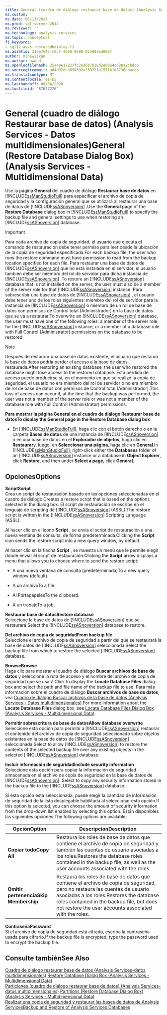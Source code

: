```yaml
---
title: General (cuadro de diálogo restaurar base de datos) (Analysis Services-datos multidimensionales) | Microsoft Docs
ms.custom: ''
ms.date: 06/13/2017
ms.prod: sql-server-2014
ms.reviewer: ''
ms.technology: analysis-services
ms.topic: conceptual
f1_keywords:
- sql12.asvs.restoredbdialog.f1
ms.assetid: 319e7ef5-c9c7-4e50-8690-02a90aed006f
author: minewiskan
ms.author: owend
ms.openlocfilehash: 25a49e17227fc2ed6b7b18d2e0964cd8812cbdcb
ms.sourcegitcommit: ad4d92dce894592a259721a1571b1d8736abacdb
ms.translationtype: MT
ms.contentlocale: es-ES
ms.lasthandoff: 08/04/2020
ms.locfileid: "87677276"
---
```

# <a name="general-restore-database-dialog-box-analysis-services---multidimensional-data"></a><span data-ttu-id="3cf35-102">General (cuadro de diálogo Restaurar base de datos) (Analysis Services - Datos multidimensionales)</span><span class="sxs-lookup"><span data-stu-id="3cf35-102">General (Restore Database Dialog Box) (Analysis Services - Multidimensional Data)</span></span>
  <span data-ttu-id="3cf35-103">Use la página **General** del cuadro de diálogo **Restaurar base de datos** en [!INCLUDE[ssManStudioFull](../includes/ssmanstudiofull-md.md)] para especificar el archivo de copia de seguridad y la configuración general que se utilizará al restaurar una base de datos de [!INCLUDE[ssASnoversion](../includes/ssasnoversion-md.md)] .</span><span class="sxs-lookup"><span data-stu-id="3cf35-103">Use the **General** page of the **Restore Database** dialog box in [!INCLUDE[ssManStudioFull](../includes/ssmanstudiofull-md.md)] to specify the backup file and general settings to use when restoring an [!INCLUDE[ssASnoversion](../includes/ssasnoversion-md.md)] database.</span></span>  
  
> [!IMPORTANT]  
>  <span data-ttu-id="3cf35-104">Para cada archivo de copia de seguridad, el usuario que ejecuta el comando de restauración debe tener permiso para leer desde la ubicación de la copia de seguridad especificada.</span><span class="sxs-lookup"><span data-stu-id="3cf35-104">For each backup file, the user who runs the restore command must have permission to read from the backup location specified for each file.</span></span> <span data-ttu-id="3cf35-105">Para restaurar una base de datos de [!INCLUDE[ssASnoversion](../includes/ssasnoversion-md.md)] que no está instalada en el servidor, el usuario también debe ser miembro del rol de servidor para dicha instancia de [!INCLUDE[ssASnoversion](../includes/ssasnoversion-md.md)] .</span><span class="sxs-lookup"><span data-stu-id="3cf35-105">To restore an [!INCLUDE[ssASnoversion](../includes/ssasnoversion-md.md)] database that is not installed on the server, the user must also be a member of the server role for that [!INCLUDE[ssASnoversion](../includes/ssasnoversion-md.md)] instance.</span></span> <span data-ttu-id="3cf35-106">Para sobrescribir una base de datos de [!INCLUDE[ssASnoversion](../includes/ssasnoversion-md.md)] , el usuario debe tener uno de los roles siguientes: miembro del rol de servidor para la instancia de [!INCLUDE[ssASnoversion](../includes/ssasnoversion-md.md)] o miembro de un rol de base de datos con permisos de Control total (Administrador) en la base de datos que se va a restaurar.</span><span class="sxs-lookup"><span data-stu-id="3cf35-106">To overwrite an [!INCLUDE[ssASnoversion](../includes/ssasnoversion-md.md)] database, the user must have one of the following roles: a member of the server role for the [!INCLUDE[ssASnoversion](../includes/ssasnoversion-md.md)] instance, or a member of a database role with Full Control (Administrator) permissions on the database to be restored.</span></span>  
  
> [!NOTE]  
>  <span data-ttu-id="3cf35-107">Después de restaurar una base de datos existente, el usuario que restauró la base de datos podría perder el acceso a la base de datos restaurada.</span><span class="sxs-lookup"><span data-stu-id="3cf35-107">After restoring an existing database, the user who restored the database might lose access to the restored database.</span></span> <span data-ttu-id="3cf35-108">Esta pérdida de acceso puede producirse si, en el momento en que se realizó la copia de seguridad, el usuario no era miembro del rol de servidor o no era miembro de rol de base de datos con permisos de Control total (Administrador).</span><span class="sxs-lookup"><span data-stu-id="3cf35-108">This loss of access can occur if, at the time that the backup was performed, the user was not a member of the server role or was not a member of the database role with Full Control (Administrator) permissions.</span></span>  
  
 <span data-ttu-id="3cf35-109">**Para mostrar la página General en el cuadro de diálogo Restaurar base de datos**</span><span class="sxs-lookup"><span data-stu-id="3cf35-109">**To display the General page in the Restore Database dialog box**</span></span>  
  
-   <span data-ttu-id="3cf35-110">En [!INCLUDE[ssManStudioFull](../includes/ssmanstudiofull-md.md)], haga clic con el botón derecho o en la carpeta **Bases de datos** de una instancia de [!INCLUDE[ssASnoversion](../includes/ssasnoversion-md.md)] o en una base de datos en el **Explorador de objetos**, haga clic en **Restaurar**y, luego, en **Seleccionar una página**, haga clic en **General**.</span><span class="sxs-lookup"><span data-stu-id="3cf35-110">In [!INCLUDE[ssManStudioFull](../includes/ssmanstudiofull-md.md)], right-click either the **Databases** folder of an [!INCLUDE[ssASnoversion](../includes/ssasnoversion-md.md)] instance or a database in **Object Explorer**, click **Restore**, and then under **Select a page**, click **General**.</span></span>  
  
## <a name="options"></a><span data-ttu-id="3cf35-111">Opciones</span><span class="sxs-lookup"><span data-stu-id="3cf35-111">Options</span></span>  
 <span data-ttu-id="3cf35-112">**Script**</span><span class="sxs-lookup"><span data-stu-id="3cf35-112">**Script**</span></span>  
 <span data-ttu-id="3cf35-113">Crea un script de restauración basado en las opciones seleccionadas en el cuadro de diálogo.</span><span class="sxs-lookup"><span data-stu-id="3cf35-113">Creates a restore script that is based on the options selected in the dialog box.</span></span> <span data-ttu-id="3cf35-114">El script de restauración se escribe en el lenguaje de scripting de [!INCLUDE[ssASnoversion](../includes/ssasnoversion-md.md)] (ASSL).</span><span class="sxs-lookup"><span data-stu-id="3cf35-114">The restore script is written in the [!INCLUDE[ssASnoversion](../includes/ssasnoversion-md.md)] Scripting Language (ASSL).</span></span>  
  
 <span data-ttu-id="3cf35-115">Al hacer clic en el icono **Script** , se envía el script de restauración a una nueva ventana de consulta, de forma predeterminada.</span><span class="sxs-lookup"><span data-stu-id="3cf35-115">Clicking the **Script** icon sends the restore script into a new query window, by default.</span></span>  
  
 <span data-ttu-id="3cf35-116">Al hacer clic en la flecha **Script** , se muestra un menú que le permite elegir dónde enviar el script de restauración:</span><span class="sxs-lookup"><span data-stu-id="3cf35-116">Clicking the **Script** arrow displays a menu that allows you to choose where to send the restore script:</span></span>  
  
-   <span data-ttu-id="3cf35-117">A una nueva ventana de consulta (predeterminada)</span><span class="sxs-lookup"><span data-stu-id="3cf35-117">To a new query window (default).</span></span>  
  
-   <span data-ttu-id="3cf35-118">A un archivo</span><span class="sxs-lookup"><span data-stu-id="3cf35-118">To a file.</span></span>  
  
-   <span data-ttu-id="3cf35-119">Al Portapapeles</span><span class="sxs-lookup"><span data-stu-id="3cf35-119">To the clipboard.</span></span>  
  
-   <span data-ttu-id="3cf35-120">A un trabajo</span><span class="sxs-lookup"><span data-stu-id="3cf35-120">To a job.</span></span>  
  
 <span data-ttu-id="3cf35-121">**Restaurar base de datos**</span><span class="sxs-lookup"><span data-stu-id="3cf35-121">**Restore database**</span></span>  
 <span data-ttu-id="3cf35-122">Seleccione la base de datos de [!INCLUDE[ssASnoversion](../includes/ssasnoversion-md.md)] que se restaurará.</span><span class="sxs-lookup"><span data-stu-id="3cf35-122">Select the [!INCLUDE[ssASnoversion](../includes/ssasnoversion-md.md)] database to restore.</span></span>  
  
 <span data-ttu-id="3cf35-123">**Del archivo de copia de seguridad**</span><span class="sxs-lookup"><span data-stu-id="3cf35-123">**From backup file**</span></span>  
 <span data-ttu-id="3cf35-124">Seleccione el archivo de copia de seguridad a partir del que se restaurará la base de datos de [!INCLUDE[ssASnoversion](../includes/ssasnoversion-md.md)] seleccionada.</span><span class="sxs-lookup"><span data-stu-id="3cf35-124">Select the backup file from which to restore the selected [!INCLUDE[ssASnoversion](../includes/ssasnoversion-md.md)] database.</span></span>  
  
 <span data-ttu-id="3cf35-125">**Browse**</span><span class="sxs-lookup"><span data-stu-id="3cf35-125">**Browse**</span></span>  
 <span data-ttu-id="3cf35-126">Haga clic para mostrar el cuadro de diálogo **Buscar archivos de base de datos** y seleccione la ruta de acceso y el nombre del archivo de copia de seguridad que se usará.</span><span class="sxs-lookup"><span data-stu-id="3cf35-126">Click to display the **Locate Database Files** dialog box and select the path and file name of the backup file to use.</span></span> <span data-ttu-id="3cf35-127">Para más información sobre el cuadro de diálogo **Buscar archivos de base de datos**, vea [Cuadro de diálogo Buscar archivos de la base de datos &#40;Analysis Services - Datos multidimensionales&#41;](locate-database-files-dialog-box-analysis-services-multidimensional-data.md).</span><span class="sxs-lookup"><span data-stu-id="3cf35-127">For more information about the **Locate Database Files** dialog box, see [Locate Database Files Dialog Box &#40;Analysis Services - Multidimensional Data&#41;](locate-database-files-dialog-box-analysis-services-multidimensional-data.md).</span></span>  
  
 <span data-ttu-id="3cf35-128">**Permitir sobrescritura de base de datos**</span><span class="sxs-lookup"><span data-stu-id="3cf35-128">**Allow database overwrite**</span></span>  
 <span data-ttu-id="3cf35-129">Seleccione esta opción para permitir a [!INCLUDE[ssASnoversion](../includes/ssasnoversion-md.md)] restaurar el contenido del archivo de copia de seguridad seleccionado sobre objetos existentes en la base de datos de [!INCLUDE[ssASnoversion](../includes/ssasnoversion-md.md)] seleccionada.</span><span class="sxs-lookup"><span data-stu-id="3cf35-129">Select to allow [!INCLUDE[ssASnoversion](../includes/ssasnoversion-md.md)] to restore the contents of the selected backup file over any existing objects in the selected [!INCLUDE[ssASnoversion](../includes/ssasnoversion-md.md)] database.</span></span>  
  
 <span data-ttu-id="3cf35-130">**Incluir información de seguridad**</span><span class="sxs-lookup"><span data-stu-id="3cf35-130">**Include security information**</span></span>  
 <span data-ttu-id="3cf35-131">Seleccione esta opción para copiar la información de seguridad almacenada en el archivo de copia de seguridad en la base de datos de [!INCLUDE[ssASnoversion](../includes/ssasnoversion-md.md)] .</span><span class="sxs-lookup"><span data-stu-id="3cf35-131">Select to copy any security information stored in the backup file to the [!INCLUDE[ssASnoversion](../includes/ssasnoversion-md.md)] database.</span></span>  
  
 <span data-ttu-id="3cf35-132">Si esta opción está seleccionada, puede elegir la cantidad de información de seguridad de la lista desplegable habilitada al seleccionar esta opción.</span><span class="sxs-lookup"><span data-stu-id="3cf35-132">If this option is selected, you can choose the amount of security information from the drop-down list enabled by selecting this option.</span></span> <span data-ttu-id="3cf35-133">Están disponibles las siguientes opciones:</span><span class="sxs-lookup"><span data-stu-id="3cf35-133">The following options are available:</span></span>  
  
|<span data-ttu-id="3cf35-134">Opción</span><span class="sxs-lookup"><span data-stu-id="3cf35-134">Option</span></span>|<span data-ttu-id="3cf35-135">Descripción</span><span class="sxs-lookup"><span data-stu-id="3cf35-135">Description</span></span>|  
|------------|-----------------|  
|<span data-ttu-id="3cf35-136">**Copiar todo**</span><span class="sxs-lookup"><span data-stu-id="3cf35-136">**Copy All**</span></span>|<span data-ttu-id="3cf35-137">Restaura los roles de base de datos que contiene el archivo de copia de seguridad y también las cuentas de usuario asociadas a los roles.</span><span class="sxs-lookup"><span data-stu-id="3cf35-137">Restores the database roles contained in the backup file, as well as the user accounts associated with the roles.</span></span>|  
|<span data-ttu-id="3cf35-138">**Omitir pertenencia**</span><span class="sxs-lookup"><span data-stu-id="3cf35-138">**Skip Membership**</span></span>|<span data-ttu-id="3cf35-139">Restaura los roles de base de datos que contiene el archivo de copia de seguridad, pero no restaura las cuentas de usuario asociadas a los roles.</span><span class="sxs-lookup"><span data-stu-id="3cf35-139">Restores the database roles contained in the backup file, but does not restore the user accounts associated with the roles.</span></span>|  
  
 <span data-ttu-id="3cf35-140">**Contraseña**</span><span class="sxs-lookup"><span data-stu-id="3cf35-140">**Password**</span></span>  
 <span data-ttu-id="3cf35-141">Si el archivo de copia de seguridad está cifrado, escriba la contraseña usada para cifrarlo.</span><span class="sxs-lookup"><span data-stu-id="3cf35-141">If the backup file is encrypted, type the password used to encrypt the backup file.</span></span>  
  
## <a name="see-also"></a><span data-ttu-id="3cf35-142">Consulte también</span><span class="sxs-lookup"><span data-stu-id="3cf35-142">See Also</span></span>  
 <span data-ttu-id="3cf35-143">[Cuadro de diálogo restaurar base de datos &#40;Analysis Services-datos multidimensionales&#41;](restore-database-dialog-box-analysis-services-multidimensional-data.md) </span><span class="sxs-lookup"><span data-stu-id="3cf35-143">[Restore Database Dialog Box &#40;Analysis Services - Multidimensional Data&#41;](restore-database-dialog-box-analysis-services-multidimensional-data.md) </span></span>  
 <span data-ttu-id="3cf35-144">[Particiones &#40;cuadro de diálogo restaurar base de datos&#41; &#40;Analysis Services-datos multidimensionales&#41;](partitions-restore-database-dialog-box-analysis-services-multidimensional-data.md) </span><span class="sxs-lookup"><span data-stu-id="3cf35-144">[Partitions &#40;Restore Database Dialog Box&#41; &#40;Analysis Services - Multidimensional Data&#41;](partitions-restore-database-dialog-box-analysis-services-multidimensional-data.md) </span></span>  
 [<span data-ttu-id="3cf35-145">Realizar una copia de seguridad y restaurar las bases de datos de Analysis Services</span><span class="sxs-lookup"><span data-stu-id="3cf35-145">Backup and Restore of Analysis Services Databases</span></span>](multidimensional-models/backup-and-restore-of-analysis-services-databases.md)  
  
  
